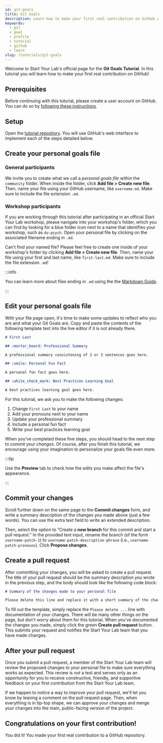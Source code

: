 ```yaml
---
id: git-goals
title: Git Goals
description: Learn how to make your first real contribution on GitHub with the Git Goals Tutorial
keywords:
  - git
  - goal
  - profile
  - tutorial
  - github
  - learn
slug: /tutorials/git-goals
---
```


Welcome to Start Your Lab's official page for the **Git Goals Tutorial**.
In this tutorial you will learn how to make your first real contribution
on GitHub!

## Prerequisites

<!-- TODO: Need to describe GitHub user account basic conventions -->
Before continuing with this tutorial, please create a user account on GitHub.
You can do so by [following these instructions](/docs/github-accounts#create-your-github-user-account).

## Setup

Open the [tutorial repository](https://github.com/startyourlab/git-goals-tutorial). You will
use GitHub's web interface to implement each of the steps detailed below.

## Create your personal goals file

### General participants

We invite you to create what we call a _personal goals file_ within the `community` folder.
When inside the folder, click **Add file > Create new file**. Then, name your file
using your GitHub username, like `username.md`. Make sure to include the file
extension `.md`.

### Workshop participants

If you are working through this tutorial after participating in an official Start Your Lab workshop, 
please navigate into your workshop's folder, which you can find by looking for a blue
folder icon next to a name that identifies your workshop, such as `du-psych`.
Open your personal file by clicking on the associated filename ending in `.md`.

Can't find your named file? Please feel free to create one inside of your
workshop's folder by clicking **Add file > Create new file**. Then, name your file
using your first and last name, like `first-last.md`. Make sure to include the file
extension `.md`!

:::info

You can learn more about files ending in `.md` using the the [Markdown Guide](https://www.markdownguide.org/).

:::

## Edit your personal goals file

With your file page open, it's time to make some updates to reflect who you are and what your Git Goals are. Copy and paste the contents of the following template text into the live editor if it is not already there.

```md
# First Last

## :mortar_board: Professional Summary

A professional summary consistening of 2 or 3 sentences goes here.

## :smile: Personal Fun Fact

A personal fun fact goes here.

## :white_check_mark: Best Practices Learning Goal

A best practices learning goal goes here.
```

For this tutorial, we ask you to make the following changes:

1. Change `First Last` to your name
2. Add your pronouns next to your name
3. Update your professional summary
4. Include a personal fun fact
5. Write your best practices learning goal

When you've completed these five steps, you should head to the next step to _commit
your changes_. Of course, after you finish this tutorial, we encourage using
your imagination to personalize your goals file even more.

:::tip

Use the **Preview** tab to check how the edits you make affect the file's appearance.

:::

<!-- TODO: Provide suggested next steps/ideas for personalizing -->

## Commit your changes

Scroll further down on the same page to the **Commit changes** form, and write a summary description of 
the changes you made above (just a few words). You can use the extra text field to write an extended description.

Then, select the option to “Create a **new branch** for this commit and start a pull request.”
In the provided text input, rename the branch (of the form `username-patch-1`) to `username-patch-descriptive-phrase`
(i.e., `username-patch-pronouns`). Click **Propose changes**.

## Create a pull request

After committing your changes, you will be asked to create a pull request.
The title of your pull request should be the summary description you wrote in the previous step,
and the body should look like the following code block: 

```md
# Summary of the changes made to your personal file

Please delete this line and replace it with a short summary of the changes made to your personal file.

```

To fill out the template, simply replace the `Please delete ...` line with documentation of your changes.
There will be many other things on the page, but don't worry about them for this tutorial. When you've documented
the changes you made, simply click the green **Create pull request** button. This submits your request and notifies
the Start Your Lab team that you have made changes.

## After your pull request

Once you submit a pull request, a member of the Start Your Lab team will review the
proposed changes to your personal file to make sure everything works as expected. This
review is _not_ a test and serves only as an opportunity for you to receive constructive, friendly,
and supportive feedback on your first contribution from the Start Your Lab team.

If we happen to notice a way to improve your pull request, we'll let you know by leaving a
comment on the pull request page. Then, when everything
is in tip-top shape, we can approve your changes and merge your changes into the
main, public-facing version of the project.

<!-- TODO: What happens after pull request submitted -->

## Congratulations on your first contribution!

You did it! You made your first real contribution to a GitHub repository.
